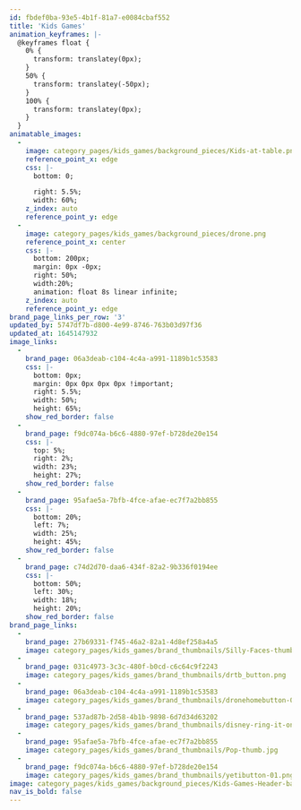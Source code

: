 ```yaml
---
id: fbdef0ba-93e5-4b1f-81a7-e0084cbaf552
title: 'Kids Games'
animation_keyframes: |-
  @keyframes float {
    0% {
      transform: translatey(0px);
    }
    50% {
      transform: translatey(-50px);
    }
    100% {
      transform: translatey(0px);
    }
  }
animatable_images:
  -
    image: category_pages/kids_games/background_pieces/Kids-at-table.png
    reference_point_x: edge
    css: |-
      bottom: 0;

      right: 5.5%;
      width: 60%;
    z_index: auto
    reference_point_y: edge
  -
    image: category_pages/kids_games/background_pieces/drone.png
    reference_point_x: center
    css: |-
      bottom: 200px;
      margin: 0px -0px;
      right: 50%;
      width:20%;
      animation: float 8s linear infinite;
    z_index: auto
    reference_point_y: edge
brand_page_links_per_row: '3'
updated_by: 5747df7b-d800-4e99-8746-763b03d97f36
updated_at: 1645147932
image_links:
  -
    brand_page: 06a3deab-c104-4c4a-a991-1189b1c53583
    css: |-
      bottom: 0px;
      margin: 0px 0px 0px 0px !important; 
      right: 5.5%;
      width: 50%;
      height: 65%;
    show_red_border: false
  -
    brand_page: f9dc074a-b6c6-4880-97ef-b728de20e154
    css: |-
      top: 5%;
      right: 2%;
      width: 23%;
      height: 27%;
    show_red_border: false
  -
    brand_page: 95afae5a-7bfb-4fce-afae-ec7f7a2bb855
    css: |-
      bottom: 20%;
      left: 7%;
      width: 25%;
      height: 45%;
    show_red_border: false
  -
    brand_page: c74d2d70-daa6-434f-82a2-9b336f0194ee
    css: |-
      bottom: 50%;
      left: 30%;
      width: 18%;
      height: 20%;
    show_red_border: false
brand_page_links:
  -
    brand_page: 27b69331-f745-46a2-82a1-4d8ef258a4a5
    image: category_pages/kids_games/brand_thumbnails/Silly-Faces-thumb.jpg
  -
    brand_page: 031c4973-3c3c-480f-b0cd-c6c64c9f2243
    image: category_pages/kids_games/brand_thumbnails/drtb_button.png
  -
    brand_page: 06a3deab-c104-4c4a-a991-1189b1c53583
    image: category_pages/kids_games/brand_thumbnails/dronehomebutton-01.jpg
  -
    brand_page: 537ad87b-2d58-4b1b-9898-6d7d34d63202
    image: category_pages/kids_games/brand_thumbnails/disney-ring-it-on_logo-button.jpg
  -
    brand_page: 95afae5a-7bfb-4fce-afae-ec7f7a2bb855
    image: category_pages/kids_games/brand_thumbnails/Pop-thumb.jpg
  -
    brand_page: f9dc074a-b6c6-4880-97ef-b728de20e154
    image: category_pages/kids_games/brand_thumbnails/yetibutton-01.png
image: category_pages/kids_games/background_pieces/Kids-Games-Header-background2-01.jpg
nav_is_bold: false
---
```

